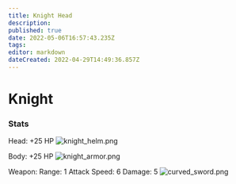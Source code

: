 ```yaml
---
title: Knight Head
description: 
published: true
date: 2022-05-06T16:57:43.235Z
tags: 
editor: markdown
dateCreated: 2022-04-29T14:49:36.857Z
---
```


# Knight
### Stats

Head:
+25 HP
![knight_helm.png](/head/knight_helm.png)

Body:
+25 HP
![knight_armor.png](/knight_armor.png)

Weapon:
Range: 1
Attack Speed: 6
Damage: 5
![curved_sword.png](/legs/curved_sword.png)